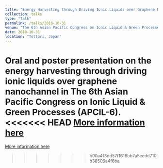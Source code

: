```yaml
---
title: "Energy Harvesting through Driving Ionic Liquids over Graphene Nanochannel"
collection: talks
type: "Talk"
permalink: /talks/2018-10-31
venue: "The 6th Asian Pacific Congress on Ionic Liquid & Green Processes (APCIL-6)"
date: 2018-10-31
location: "Tottori, Japan"
---
```


Oral and poster presentation on the energy harvesting through driving ionic liquids over graphene nanochannel in The 6th Asian Pacific Congress on Ionic Liquid & Green Processes (APCIL-6).<br>
<<<<<<< HEAD
[More information here](https://yongjiguan.github.io/files/2018-3.pdf)
=======
[More information here](https://yongjiguan.github.io/files/2018-3.pdf)
>>>>>>> b00a4f3dd57f1618bb7a5eedd710b38506a4f6ba
